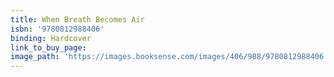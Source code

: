 ```yaml
---
title: When Breath Becomes Air
isbn: '9780812988406'
binding: Hardcover
link_to_buy_page:
image_path: 'https://images.booksense.com/images/406/988/9780812988406.jpg'
---
```


